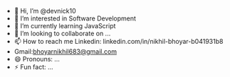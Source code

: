 - 👋 Hi, I’m @devnick10
- 👀 I’m interested in Software Development
- 🌱 I’m currently learning JavaScript
- 💞️ I’m looking to collaborate on ...
- 📫 How to reach me  Linkedin: linkedin.com/in/nikhil-bhoyar-b041931b8
- Gmail:bhoyarnikhil683@gmail.com
- 😄 Pronouns: ...
- ⚡ Fun fact: ...

<!---
devnick10/devnick10 is a ✨ special ✨ repository because its `README.md` (this file) appears on your GitHub profile.
You can click the Preview link to take a look at your changes.
--->

